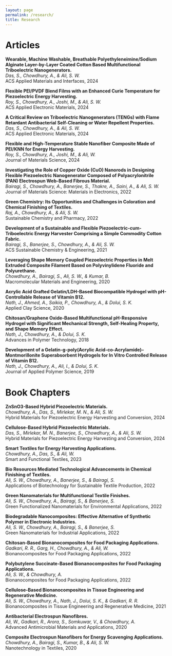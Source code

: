 ```yaml
---
layout: page
permalink: /research/
title: Research
---
```


# Articles

**Wearable, Machine Washable, Breathable Polyethyleneimine/Sodium Alginate Layer-by-Layer Coated Cotton Based Multifunctional Triboelectric Nanogenerators.**  
*Das, S., Chowdhury, A., & Ali, S. W.*  
ACS Applied Materials and Interfaces, 2024

**Flexible PEI/PVDF Blend Films with an Enhanced Curie Temperature for Piezoelectric Energy Harvesting.**  
*Roy, S., Chowdhury, A., Joshi, M., & Ali, S. W.*  
ACS Applied Electronic Materials, 2024

**A Critical Review on Triboelectric Nanogenerators (TENGs) with Flame Retardant Antibacterial Self-Cleaning or Water Repellent Properties.**  
*Das, S., Chowdhury, A., & Ali, S. W.*  
ACS Applied Electronic Materials, 2024

**Flexible and High-Temperature Stable Nanofiber Composite Made of PEI/KNN for Energy Harvesting.**  
*Roy, S., Chowdhury, A., Joshi, M., & Ali, W.*  
Journal of Materials Science, 2024

**Investigating the Role of Copper Oxide (CuO) Nanorods in Designing Flexible Piezoelectric Nanogenerator Composed of Polyacrylonitrile (PAN) Electrospun Web-Based Fibrous Material.**  
*Bairagi, S., Chowdhury, A., Banerjee, S., Thakre, A., Saini, A., & Ali, S. W.*  
Journal of Materials Science: Materials in Electronics, 2022

**Green Chemistry: Its Opportunities and Challenges in Coloration and Chemical Finishing of Textiles.**  
*Raj, A., Chowdhury, A., & Ali, S. W.*  
Sustainable Chemistry and Pharmacy, 2022

**Development of a Sustainable and Flexible Piezoelectric-cum-Triboelectric Energy Harvester Comprising a Simple Commodity Cotton Fabric.**  
*Bairagi, S., Banerjee, S., Chowdhury, A., & Ali, S. W.*  
ACS Sustainable Chemistry & Engineering, 2021

**Leveraging Shape Memory Coupled Piezoelectric Properties in Melt Extruded Composite Filament Based on Polyvinylidene Fluoride and Polyurethane.**  
*Chowdhury, A., Bairagi, S., Ali, S. W., & Kumar, B.*  
Macromolecular Materials and Engineering, 2020

**Acrylic Acid Grafted Gelatin/LDH-Based Biocompatible Hydrogel with pH-Controllable Release of Vitamin B12.**  
*Nath, J., Ahmed, A., Saikia, P., Chowdhury, A., & Dolui, S. K.*  
Applied Clay Science, 2020

**Chitosan/Graphene Oxide-Based Multifunctional pH-Responsive Hydrogel with Significant Mechanical Strength, Self-Healing Property, and Shape Memory Effect.**  
*Nath, J., Chowdhury, A., & Dolui, S. K.*  
Advances in Polymer Technology, 2018

**Development of a Gelatin-g-poly(Acrylic Acid-co-Acrylamide)–Montmorillonite Superabsorbent Hydrogels for In Vitro Controlled Release of Vitamin B12.**  
*Nath, J., Chowdhury, A., Ali, I., & Dolui, S. K.*  
Journal of Applied Polymer Science, 2019

# Book Chapters

**ZnSnO3-Based Hybrid Piezoelectric Materials.**  
*Chowdhury, A., Das, S., Mirlekar, M. N., & Ali, S. W.*  
Hybrid Materials for Piezoelectric Energy Harvesting and Conversion, 2024

**Cellulose-Based Hybrid Piezoelectric Materials.**  
*Das, S., Mirlekar, M. N., Banerjee, S., Chowdhury, A., & Ali, S. W.*  
Hybrid Materials for Piezoelectric Energy Harvesting and Conversion, 2024

**Smart Textiles for Energy Harvesting Applications.**  
*Chowdhury, A., Das, S., & Ali, W.*  
Smart and Functional Textiles, 2023

**Bio Resources Mediated Technological Advancements in Chemical Finishing of Textiles.**  
*Ali, S. W., Chowdhury, A., Banerjee, S., & Bairagi, S.*  
Applications of Biotechnology for Sustainable Textile Production, 2022

**Green Nanomaterials for Multifunctional Textile Finishes.**  
*Ali, S. W., Chowdhury, A., Bairagi, S., & Banerjee, S.*  
Green Functionalized Nanomaterials for Environmental Applications, 2022

**Biodegradable Nanocomposites: Effective Alternative of Synthetic Polymer in Electronic Industries.**  
*Ali, S. W., Chowdhury, A., Bairagi, S., & Banerjee, S.*  
Green Nanomaterials for Industrial Applications, 2022

**Chitosan-Based Bionanocomposites for Food Packaging Applications.**  
*Gadkari, R. R., Garg, H., Chowdhury, A., & Ali, W.*  
Bionanocomposites for Food Packaging Applications, 2022

**Polybutylene Succinate-Based Bionanocomposites for Food Packaging Applications.**  
*Ali, S. W., & Chowdhury, A.*  
Bionanocomposites for Food Packaging Applications, 2022

**Cellulose-Based Bionanocomposites in Tissue Engineering and Regenerative Medicine.**  
*Ali, S. W., Chowdhury, A., Nath, J., Dolui, S. K., & Gadkari, R. R.*  
Bionanocomposites in Tissue Engineering and Regenerative Medicine, 2021

**Antibacterial Electrospun Nanofibres.**  
*Ali, W., Gadkari, R., Arora, S., Somkuwar, V., & Chowdhury, A.*  
Advanced Antimicrobial Materials and Applications, 2020

**Composite Electrospun Nanofibers for Energy Scavenging Applications.**  
*Chowdhury, A., Bairagi, S., Kumar, B., & Ali, S. W.*  
Nanotechnology in Textiles, 2020